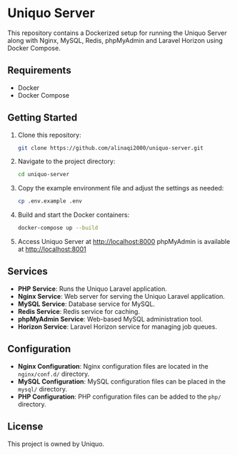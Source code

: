 # Uniquo Server

This repository contains a Dockerized setup for running the Uniquo Server along with Nginx, MySQL, Redis, phpMyAdmin and Laravel Horizon using Docker Compose.

## Requirements

- Docker
- Docker Compose

## Getting Started

1. Clone this repository:

    ```bash
    git clone https://github.com/alinaqi2000/uniquo-server.git
    ```

2. Navigate to the project directory:

    ```bash
    cd uniquo-server
    ```

3. Copy the example environment file and adjust the settings as needed:

    ```bash
    cp .env.example .env
    ```

4. Build and start the Docker containers:

    ```bash
    docker-compose up --build
    ```

5. Access Uniquo Server at [http://localhost:8000](http://localhost:8000)
   phpMyAdmin is available at [http://localhost:8001](http://localhost:8001)

## Services

- **PHP Service**: Runs the Uniquo Laravel application.
- **Nginx Service**: Web server for serving the Uniquo Laravel application.
- **MySQL Service**: Database service for MySQL.
- **Redis Service**: Redis service for caching.
- **phpMyAdmin Service**: Web-based MySQL administration tool.
- **Horizon Service**: Laravel Horizon service for managing job queues.

## Configuration

- **Nginx Configuration**: Nginx configuration files are located in the `nginx/conf.d/` directory.
- **MySQL Configuration**: MySQL configuration files can be placed in the `mysql/` directory.
- **PHP Configuration**: PHP configuration files can be added to the `php/` directory.

## License

This project is owned by Uniquo.
